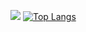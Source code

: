 ![](https://gitwar.herokuapp.com/badge?username=m-sam-mohamadi)
[![Top Langs](https://github-readme-stats.vercel.app/api/top-langs/?username=m-sam-mohamadi&layout=donut)](https://github.com/m-sam-mohamadi)

<!--
**m-sam-mohamadi/m-sam-mohamadi** is a ✨ _special_ ✨ repository because its `README.md` (this file) appears on your GitHub profile.

Here are some ideas to get you started:

- 🔭 I’m currently working on ...
- 🌱 I’m currently learning ...
- 👯 I’m looking to collaborate on ...
- 🤔 I’m looking for help with ...
- 💬 Ask me about ...
- 📫 How to reach me: ...
- 😄 Pronouns: ...
- ⚡ Fun fact: ...
-->
